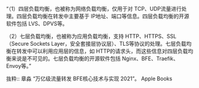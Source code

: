 “（1）四层负载均衡，也被称为网络负载均衡，仅用于对 TCP、UDP流量进行处理。四层负载均衡在转发中主要基于 IP地址、端口等信息。四层负载均衡的开源软件包括 LVS、DPVS等。

（2）七层负载均衡，也被称为应用负载均衡，支持 HTTP、HTTPS、SSL（Secure Sockets Layer，安全套接层协议层）、TLS等协议的处理。七层负载均衡在转发中可以利用应用层的信息，如 HTTP的请求头，而这些信息对四层负载均衡来说是不可见的。七层负载均衡的开源软件包括 Nginx、BFE、Traefik、Envoy等。”

抜粋:: 章淼  “万亿级流量转发 BFE核心技术与实现 2021”。 Apple Books  

